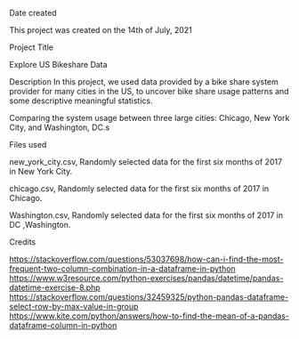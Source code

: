 Date created

This project was created on the 14th of July, 2021

Project Title

Explore US Bikeshare Data

Description
In this project, we used data provided by a bike share system provider for many cities in the US, to uncover bike share usage patterns and some descriptive meaningful statistics.

Comparing the system usage between three large cities: Chicago, New York City, and Washington, DC.s

Files used

new_york_city.csv, Randomly selected data for the first six months of 2017 in New York City.

chicago.csv, Randomly selected data for the first six months of 2017 in Chicago.

Washington.csv, Randomly selected data for the first six months of 2017 in DC ,Washington.

Credits

https://stackoverflow.com/questions/53037698/how-can-i-find-the-most-frequent-two-column-combination-in-a-dataframe-in-python
https://www.w3resource.com/python-exercises/pandas/datetime/pandas-datetime-exercise-8.php
https://stackoverflow.com/questions/32459325/python-pandas-dataframe-select-row-by-max-value-in-group
https://www.kite.com/python/answers/how-to-find-the-mean-of-a-pandas-dataframe-column-in-python

